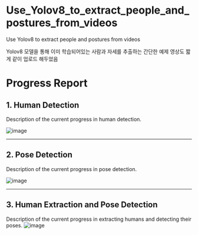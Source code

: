 # Use_Yolov8_to_extract_people_and_postures_from_videos
Use Yolov8 to extract people and postures from videos

Yolov8 모델을 통해 이미 학습되어있는 사람과 자세를 추출하는 간단한 예제
영상도 짧게 같이 업로드 해두었음

# Progress Report

## 1. Human Detection

Description of the current progress in human detection.

![image](https://github.com/user-attachments/assets/4d77cb2b-2e19-4844-86f8-25eee7e78847)

---

## 2. Pose Detection

Description of the current progress in pose detection.

![image](https://github.com/user-attachments/assets/2abd7cd5-0a8e-4981-8ef8-bfe5cdb430ab)

---

## 3. Human Extraction and Pose Detection

Description of the current progress in extracting humans and detecting their poses.
![image](https://github.com/user-attachments/assets/a9047f54-eea9-4afe-a10d-1647ae150d14)

